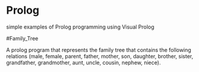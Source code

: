 # Prolog
 
 simple examples of Prolog programming using Visual Prolog
 
 
 #Family_Tree
 
A prolog program that represents the family tree that contains the following relations 
(male, female,
parent, father, mother, son, daughter, brother, sister,
grandfather, grandmother, aunt, uncle, cousin, nephew, niece).


